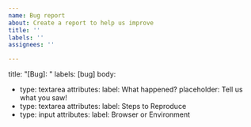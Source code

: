 ```yaml
---
name: Bug report
about: Create a report to help us improve
title: ''
labels: ''
assignees: ''

---
```


title: "[Bug]: "
labels: [bug]
body:
  - type: textarea
    attributes:
      label: What happened?
      placeholder: Tell us what you saw!
  - type: textarea
    attributes:
      label: Steps to Reproduce
  - type: input
    attributes:
      label: Browser or Environment
